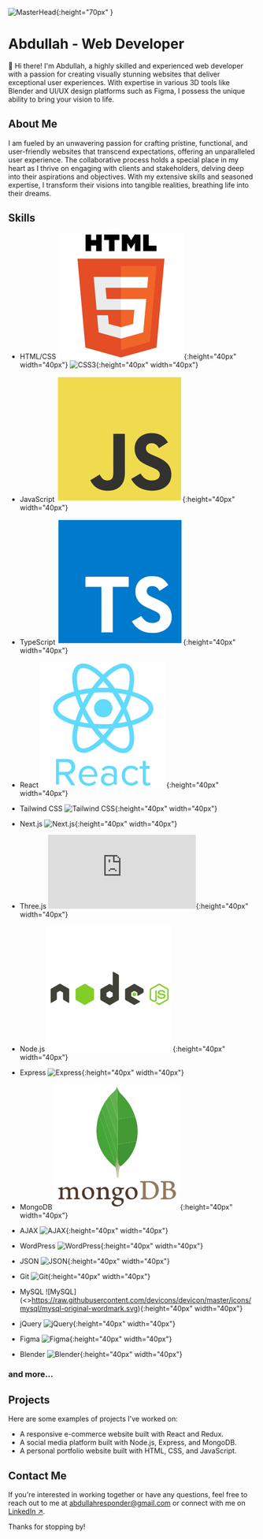  ![MasterHead](<https://cdn.dribbble.com/users/1732368/screenshots/6553872/web_developer.gif>){:height="70px" }
   # Abdullah - Web Developer

👋 Hi there! I'm Abdullah, a highly skilled and experienced web developer with a passion for creating visually stunning websites that deliver exceptional user experiences. With expertise in various 3D tools like Blender and UI/UX design platforms such as Figma, I possess the unique ability to bring your vision to life.

## About Me

I am fueled by an unwavering passion for crafting pristine, functional, and user-friendly websites that transcend expectations, offering an unparalleled user experience. The collaborative process holds a special place in my heart as I thrive on engaging with clients and stakeholders, delving deep into their aspirations and objectives. With my extensive skills and seasoned expertise, I transform their visions into tangible realities, breathing life into their dreams.

## Skills

- HTML/CSS
  ![HTML5](<https://raw.githubusercontent.com/devicons/devicon/master/icons/html5/html5-original-wordmark.svg>){:height="40px" width="40px"} ![CSS3](<https://upload.wikimedia.org/wikipedia/commons/thumb/d/d5/CSS3_logo_and_wordmark.svg/120px-CSS3_logo_and_wordmark.svg.png>){:height="40px" width="40px"}

- JavaScript
  ![JavaScript](<https://raw.githubusercontent.com/devicons/devicon/master/icons/javascript/javascript-original.svg>){:height="40px" width="40px"}

- TypeScript
  ![TypeScript](<https://raw.githubusercontent.com/devicons/devicon/master/icons/typescript/typescript-original.svg>){:height="40px" width="40px"}

- React
  ![React](<https://raw.githubusercontent.com/devicons/devicon/master/icons/react/react-original-wordmark.svg>){:height="40px" width="40px"}

- Tailwind CSS
  ![Tailwind CSS](<https://www.vectorlogo.zone/logos/tailwindcss/tailwindcss-icon.svg>){:height="40px" width="40px"}

- Next.js
  ![Next.js](<https://dinhanhthi.com/img/header/nextjs.png>){:height="40px" width="40px"}

- Three.js
  ![Three.js](<https://global.discourse-cdn.com/standard17/uploads/threejs/optimized/2X/e/e4f86d2200d2d35c30f7b1494e96b9595ebc2751_2_496x500.png" alt="Three.js>){:height="40px" width="40px"}

- Node.js
  ![Node.js](<https://raw.githubusercontent.com/devicons/devicon/master/icons/nodejs/nodejs-original-wordmark.svg>){:height="40px" width="40px"}

- Express
  ![Express](<https://camo.githubusercontent.com/0566752248b4b31b2c4bdc583404e41066bd0b6726f310b73e1140deefcc31ac/68747470733a2f2f692e636c6f756475702e636f6d2f7a6659366c4c376546612d3330303078333030302e706e67>){:height="40px" width="40px"}

- MongoDB
  ![MongoDB](<https://raw.githubusercontent.com/devicons/devicon/master/icons/mongodb/mongodb-original-wordmark.svg>){:height="40px" width="40px"}

- AJAX
  ![AJAX](<https://upload.wikimedia.org/wikipedia/commons/thumb/a/a1/AJAX_logo_by_gengns.svg/398px-AJAX_logo_by_gengns.svg.png?20221015001337>){:height="40px" width="40px"}

- WordPress
  ![WordPress](<https://upload.wikimedia.org/wikipedia/commons/thumb/9/98/WordPress_blue_logo.svg/150px-WordPress_blue_logo.svg.png>){:height="40px" width="40px"}

- JSON
  ![JSON](<https://upload.wikimedia.org/wikipedia/commons/thumb/c/c9/JSON_vector_logo.svg/160px-JSON_vector_logo.svg.png>){:height="40px" width="40px"}

- Git
  ![Git](<https://www.vectorlogo.zone/logos/git-scm/git-scm-icon.svg>){:height="40px" width="40px"}

- MySQL
  ![MySQL](<>https://raw.githubusercontent.com/devicons/devicon/master/icons/mysql/mysql-original-wordmark.svg){:height="40px" width="40px"}

- jQuery
  ![jQuery](<https://technokrats.in/wp-content/uploads/2020/11/Content1-7.png>){:height="40px" width="40px"}

- Figma
  ![Figma](<https://www.vectorlogo.zone/logos/figma/figma-icon.svg>){:height="40px" width="40px"}

- Blender
  ![Blender](<https://download.blender.org/branding/community/blender_community_badge_white.svg>){:height="40px" width="40px"}

### and more...

## Projects

Here are some examples of projects I've worked on:

- A responsive e-commerce website built with React and Redux.
- A social media platform built with Node.js, Express, and MongoDB.
- A personal portfolio website built with HTML, CSS, and JavaScript.

## Contact Me

If you're interested in working together or have any questions, feel free to reach out to me at [abdullahresponder@gmail.com](mailto:abdullahresponder@gmail.com) or connect with me on [LinkedIn ↗](https://www.linkedin.com/in/abdullah-future-b52323280/).

Thanks for stopping by!

